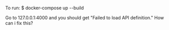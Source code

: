 To run:
$ docker-compose up --build

Go to 127.0.0.1:4000 and you should get "Failed to load API definition."
How can i fix this?